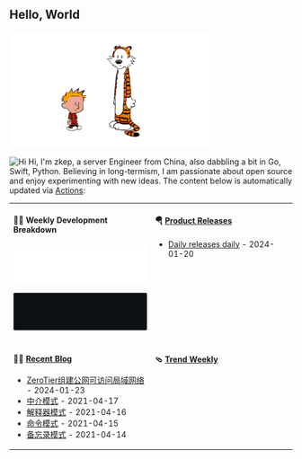 ## Hello, World

![](https://raw.githubusercontent.com/zkep/zkep/master/images/calvin-and-hobbes.gif)

<img src='https://qpluspicture.oss-cn-beijing.aliyuncs.com/6LjjQA/Hi.gif' alt='Hi' width="24"/> Hi, I'm zkep, a server Engineer from China, also dabbling a bit in Go, Swift, Python.  Believing in long-termism, I am passionate about open source and enjoy experimenting with new ideas. The content below is automatically updated via <a href="https://github.com/zkep/zkep/actions" target="_blank">Actions</a>:

<table width="960px">
<tr>
<td valign="top" width="50%">

#### 🏊‍♂️ Weekly Development Breakdown

![light](https://raw.githubusercontent.com/zkep/zkep/master/images/wakatime_weekly_language_stats.svg#gh-light-mode-only)

![dark](https://raw.githubusercontent.com/zkep/zkep/master/images/wakatime_weekly_language_stats_black.svg#gh-dark-mode-only)

</td>
<td valign="top" width="50%">

#### 🪂 <a href="https://github.com/zkep/zkep/blob/master/releases.md" target="_blank">Product Releases</a>

<!-- recent_releases starts -->
* <a href='https://github.com/zkep/Daily/releases/tag/v0.0.1' target='_blank'>Daily releases daily</a> - 2024-01-20
<!-- recent_releases ends -->

</td>
</tr>
<tr>
<td valign="top" width="50%">

#### 🤾‍♂️ <a href="https://zkep.github.io" target="_blank">Recent Blog</a>

<!-- blog starts -->
* <a href='https://zkep.github.io/54294.html' target='_blank'>ZeroTier组建公网可访问局域网络</a> - 2024-01-23
* <a href='https://zkep.github.io/go/design/mediator.html' target='_blank'>中介模式</a> - 2021-04-17
* <a href='https://zkep.github.io/go/design/interpreter.html' target='_blank'>解释器模式</a> - 2021-04-16
* <a href='https://zkep.github.io/go/design/command.html' target='_blank'>命令模式</a> - 2021-04-15
* <a href='https://zkep.github.io/go/design/memento.html' target='_blank'>备忘录模式</a> - 2021-04-14
<!-- blog ends -->

</td>
<td valign="top" width="50%">

#### 🩴 <a href="https://weekly.anyfun.tech" target="_blank">Trend Weekly</a>

<!-- weekly starts -->


<!-- weekly ends -->

</td>
</tr>

</table>
